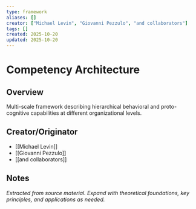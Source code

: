 ```yaml
---
type: framework
aliases: []
creator: ["Michael Levin", "Giovanni Pezzulo", "and collaborators"]
tags: []
created: 2025-10-20
updated: 2025-10-20
---
```


# Competency Architecture

## Overview

Multi-scale framework describing hierarchical behavioral and proto-cognitive capabilities at different organizational levels.

## Creator/Originator

- [[Michael Levin]]
- [[Giovanni Pezzulo]]
- [[and collaborators]]

## Notes

*Extracted from source material. Expand with theoretical foundations, key principles, and applications as needed.*
